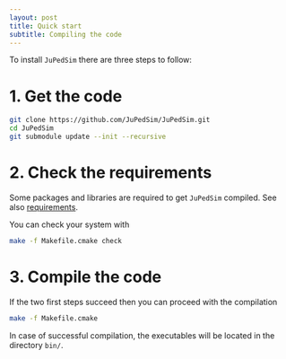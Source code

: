 ```yaml
---
layout: post
title: Quick start
subtitle: Compiling the code
---
```


To install `JuPedSim` there are three steps to follow: 

# 1. Get the code

```bash
git clone https://github.com/JuPedSim/JuPedSim.git
cd JuPedSim
git submodule update --init --recursive
```

# 2. Check the requirements 
Some packages and libraries are required to get `JuPedSim` compiled. See also [requirements](http://jupedsim.github.io/JuPedSim/2016-11-03-Requirements/).

You can check your system with 

```bash 
make -f Makefile.cmake check
```

# 3. Compile the code

If the two first steps succeed then you can proceed with the compilation 

```bash 
make -f Makefile.cmake
```

In case of successful compilation,  the executables will be located in the directory `bin/`.
